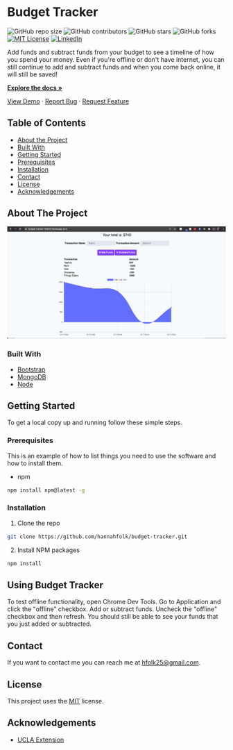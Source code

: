 # Budget Tracker
<!--- These are examples. See https://shields.io for others or to customize this set of shields. You might want to include dependencies, project status and licence info here --->
![GitHub repo size](https://img.shields.io/github/repo-size/hannahfolk/budget-tracker)
![GitHub contributors](https://img.shields.io/github/contributors/hannahfolk/budget-tracker)
![GitHub stars](https://img.shields.io/github/stars/hannahfolk/budget-tracker?style=social)
![GitHub forks](https://img.shields.io/github/forks/hannahfolk/budget-tracker?style=social)
[![MIT License][license-shield]][license-url]
[![LinkedIn][linkedin-shield]][linkedin-url]
    
Add funds and subtract funds from your budget to see a timeline of how you spend your money. Even if you're offline or don't have internet, you can still continue to add and subtract funds and when you come back online, it will still be saved!
    
<a href="https://github.com/hannahfolk/budget-tracker"><strong>Explore the docs »</strong></a>
    
<a href="https://hannahfolk/github.io/budget-tracker">View Demo</a>
·
<a href="https://github.com/hannahfolk/budget-tracker/issues">Report Bug</a>
·
<a href="https://github.com/hannahfolk/budget-tracker/issues">Request Feature</a>
    
<!-- TABLE OF CONTENTS -->
## Table of Contents
    
* [About the Project](#about-the-project)
* [Built With](#built-with)
* [Getting Started](#getting-started)
* [Prerequisites](#prerequisites)
* [Installation](#installation)
* [Contact](#contact)
* [License](#license)
* [Acknowledgements](#acknowledgements)
    
<!-- ABOUT THE PROJECT -->
## About The Project
    
[![Product Name Screen Shot][product-screenshot]]()
    
    
### Built With
    
* [Bootstrap](https://www.getbootstrap.com)
* [MongoDB](https://www.mongodb.com)
* [Node](https://nodejs.org/en/)
    
    
<!-- GETTING STARTED -->
## Getting Started
    
To get a local copy up and running follow these simple steps.
    
### Prerequisites
    
This is an example of how to list things you need to use the software and how to install them.
* npm
```sh
npm install npm@latest -g
```
    
### Installation
    
1. Clone the repo
```sh
git clone https://github.com/hannahfolk/budget-tracker.git
```
2. Install NPM packages
```sh
npm install
```
    
    
## Using Budget Tracker
    
To test offline functionality, open Chrome Dev Tools. Go to Application and click the "offline" checkbox. Add or subtract funds. Uncheck the "offline" checkbox and then refresh. You should still be able to see your funds that you just added or subtracted.
    
    
## Contact
    
If you want to contact me you can reach me at [hfolk25@gmail.com](hfolk25@gmail.com).
    
    
## License
<!--- If you're not sure which open license to use see https://choosealicense.com/--->
        
This project uses the [MIT][license-url] license.
    
    
<!-- ACKNOWLEDGEMENTS -->
## Acknowledgements
    
* [UCLA Extension](https://bootcamp.uclaextension.edu/coding/)
    
    
<!-- MARKDOWN LINKS & IMAGES -->
<!-- https://www.markdownguide.org/basic-syntax/#reference-style-links -->
[repo-size-shield]: https://img.shields.io/github/repo-size/hannahfolk/budget-tracker
[contributors-shield]: https://img.shields.io/github/contributors/hannahfolk/budget-tracker
[contributors-url]: https://github.com/hannahfolk/budget-tracker/graphs/contributors
[forks-shield]: https://img.shields.io/github/forks/hannahfolk/budget-tracker
[forks-url]: https://github.com/hannahfolk/budget-tracker/network/members
[stars-shield]: https://img.shields.io/github/stars/hannahfolk/budget-tracker?style=social
[stars-url]: https://github.com/hannahfolk/budget-tracker/stargazers
[issues-shield]: https://img.shields.io/github/issues/hannahfolk/budget-tracker
[issues-url]: https://github.com/hannahfolk/budget-tracker/issues
[license-shield]: https://img.shields.io/github/license/hannahfolk/budget-tracker?style=flat-square
[license-url]: https://github.com/hannahfolk/budget-tracker/blob/master/LICENSE.txt
[linkedin-shield]: https://img.shields.io/badge/-LinkedIn-black.svg?&logo=linkedin&colorB=555
[linkedin-url]: https://linkedin.com/in/hannahfolk
[product-screenshot]: images/screenshot.jpg